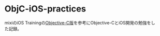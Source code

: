 # ObjC-iOS-practices
mixiのiOS Trainingの[Objective-C版](https://github.com/mixi-inc/iOSTraining/blob/master/objc/README.md)を参考にObjective-CとiOS開発の勉強をした記録。
